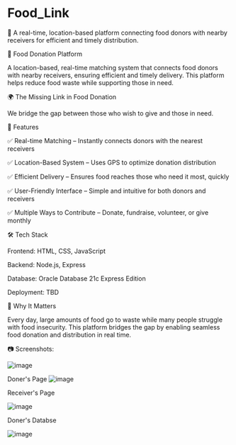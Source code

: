 # Food_Link
🚀 A real-time, location-based platform connecting food donors with nearby receivers for efficient and timely distribution.

📌 Food Donation Platform

A location-based, real-time matching system that connects food donors with nearby receivers, ensuring efficient and timely delivery. This platform helps reduce food waste while supporting those in need.

🌍 The Missing Link in Food Donation

We bridge the gap between those who wish to give and those in need.

🚀 Features

✅ Real-time Matching – Instantly connects donors with the nearest receivers

✅ Location-Based System – Uses GPS to optimize donation distribution

✅ Efficient Delivery – Ensures food reaches those who need it most, quickly

✅ User-Friendly Interface – Simple and intuitive for both donors and receivers

✅ Multiple Ways to Contribute – Donate, fundraise, volunteer, or give monthly



🛠️ Tech Stack

Frontend: HTML, CSS, JavaScript

Backend: Node.js, Express

Database: Oracle Database 21c Express Edition

Deployment: TBD

🎯 Why It Matters

Every day, large amounts of food go to waste while many people struggle with food insecurity. This platform bridges the gap by enabling seamless food donation and distribution in real time.

📷 Screenshots: 

![image](https://github.com/user-attachments/assets/ec9c839a-515d-4325-a6d7-f5be6f1ae408)

Doner's Page
![image](https://github.com/user-attachments/assets/3ece8293-f533-4902-bf4f-90d3acef7a98)

Receiver's Page

![image](https://github.com/user-attachments/assets/0e9c4bf8-9af0-4e69-88ff-f2888dac8744)

Doner's Databse

![image](https://github.com/user-attachments/assets/f3bfd00f-1231-4614-a0b6-9a32d317806f)



